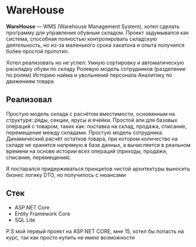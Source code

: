 # WareHouse

**WareHouse** — WMS (Warehouse Management System), хотел сделать программу для управления обувным складом. Проект задумывался как система, способная полностью контролировать складскую деятельность, но из-за маленького срока хакатона и опыта получился более простой прототип.

Хотел реализовать но не успел:
Умную сортировку и автоматическую раскладку обуви по складу
Ролевую модель сотрудников (разделение по ролям)
Историю найма и увольнений персонала
Аналитику по движениям товара

## Реализовал

Простую модель склада с расчётом вместимости, основанным на структуре: ряды, секции, ярусы и ячейки.
Простой апи для базовых операций с товаром, таких как:
поставка на склад,
продажа,
списание,
перемещение между складами.
Простую модель сотрудника.
Динамический расчёт остатков товара, при котором количество на складе не хранится напрямую в базе данных, а вычисляется в реальном времени на основе истории всех операций (приходы, продажи, списания, перемещения).

Я постарался придерживаться принципов чистой архитектуры выносить бизнес логику DTO, но получилось с нюансами

## Стек

- ASP.NET Core
- Entity Framework Core
- SQL Lite
  
P.S мой первый проект на ASP.NET CORE, мне 15, хотел бы попасть на курс, так как просто купить не имею возможности 
